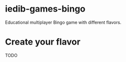 # iedib-games-bingo
Educational multiplayer Bingo game with different flavors.

# Create your flavor
TODO